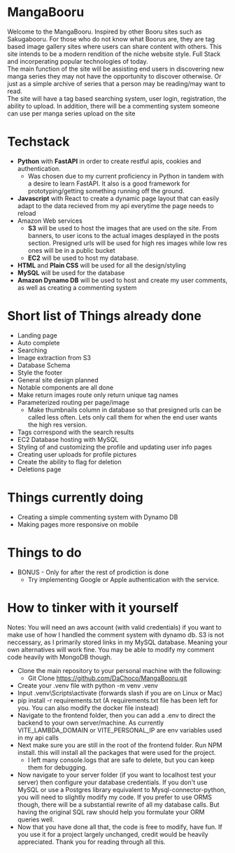 # MangaBooru
Welcome to the MangaBooru. Inspired by other Booru sites such as Sakugabooru. For those who do not know what Boorus are, they are tag based image gallery sites where users can share content with others. This site intends to be a modern rendition of the niche website style. Full Stack and incorperating popular technologies of today.\
The main function of the site will be assisting end users in discovering new manga series they may not have the opportunity to discover otherwise. Or just as a simple archive of series that a person may be reading/may want to read.\
The site will have a tag based searching system, user login, registration, the ability to upload. In addition, there will be a commenting system someone can use per manga series upload on the site

# Techstack
* **Python** with **FastAPI** in order to create restful apis, cookies and authentication. 
  * Was chosen due to my current proficiency in Python in tandem with a desire to learn FastAPI. It also is a good framework for prototyping/getting something running off the ground.
* **Javascript** with React to create a dynamic page layout that can easily adapt to the data recieved from my api everytime the page needs to reload
* Amazon Web services
  * **S3** will be used to host the images that are used on the site. From banners, to user icons to the actual images desplayed in the posts section. Presigned urls will be used for high res images while low res ones will be in a public bucket
  * **EC2** will be used to host my database. 
* **HTML** and **Plain CSS** will be used for all the design/styling
* **MySQL** will be used for the database
* **Amazon Dynamo DB** will be used to host and create my user comments, as well as creating a commenting system

# Short list of Things already done
* Landing page
* Auto complete
* Searching
* Image extraction from S3
* Database Schema
* Style the footer 
* General site design planned
* Notable components are all done
* Make return images route only return unique tag names
* Parameterized routing per page/image
  * Make thumbnails column in database so that presigned urls can be called less often. Lets only call them for when the end user wants the high res version.
* Tags correspond with the search results
* EC2 Database hosting with MySQL
* Styling of and customizing the profile and updating user info pages
* Creating user uploads for profile pictures
* Create the ability to flag for deletion
* Deletions page
# Things currently doing
* Creating a simple commenting system with Dynamo DB
* Making pages more responsive on mobile
# Things to do
* BONUS - Only for after the rest of prodiction is done
  * Try implementing Google or Apple authentication with the service.
# How to tinker with it yourself
Notes: You will need an aws account (with valid credentials) if you want to make use of how I handled the comment system with dynamo db. S3 is not neccessary, as I primarily stored links in my MySQL database. Meaning your own alternatives will work fine. You may be able to modify my comment code heavily with MongoDB though.
* Clone the main repository to your personal machine with the following:
  * Git Clone https://github.com/DaChoco/MangaBooru.git
* Create your .venv file with python -m venv .venv
* Input .venv\Scripts\activate (forwards slash if you are on Linux or Mac)
* pip install -r requirements.txt (A requirements.txt file has been left for you. You can also modify the docker file instead)
* Navigate to the frontend folder, then you can add a .env to direct the backend to your own server/machine. As currently VITE_LAMBDA_DOMAIN or VITE_PERSONAL_IP are env variables used in my api calls
* Next make sure you are still in the root of the frontend folder. Run NPM install. this will install all the packages that were used for the project.
  * I left many console.logs that are safe to delete, but you can keep them for debugging.
* Now navigate to your server folder (if you want to localhost test your server) then configure your database credentials. If you don't use MySQL or use a Postgres library equivalent to Mysql-connector-python, you will need to slightly modify my code. If you prefer to use ORMS though, there will be a substantial rewrite of all my database calls. But having the original SQL raw should help you formulate your ORM queries well.
* Now that you have done all that, the code is free to modify, have fun. If you use it for a project largely unchanged, credit would be heavily appreciated. Thank you for reading through all this.
